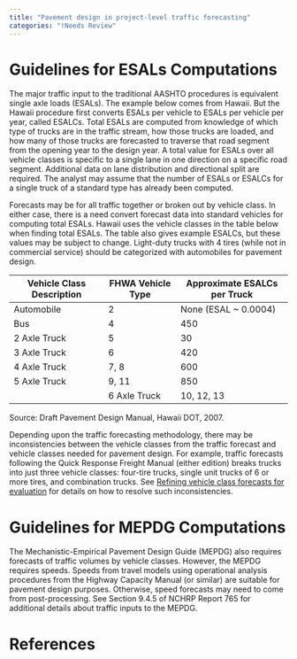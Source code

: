 ```yaml
---
title: "Pavement design in project-level traffic forecasting"
categories: "!Needs Review"
---
```


Guidelines for ESALs Computations
=================================

The major traffic input to the traditional AASHTO procedures is equivalent single axle loads (ESALs). The example below comes from Hawaii. But the Hawaii procedure first converts ESALs per vehicle to ESALs per vehicle per year, called ESALCs. Total ESALs are computed from knowledge of which type of trucks are in the traffic stream, how those trucks are loaded, and how many of those trucks are forecasted to traverse that road segment from the opening year to the design year. A total value for ESALs over all vehicle classes is specific to a single lane in one direction on a specific road segment. Additional data on lane distribution and directional split are required. The analyst may assume that the number of ESALs or ESALCs for a single truck of a standard type has already been computed.

Forecasts may be for all traffic together or broken out by vehicle class. In either case, there is a need convert forecast data into standard vehicles for computing total ESALs. Hawaii uses the vehicle classes in the table below when finding total ESALs. The table also gives example ESALCs, but these values may be subject to change. Light-duty trucks with 4 tires (while not in commercial service) should be categorized with automobiles for pavement design.

| Vehicle Class Description | FHWA Vehicle Type | Approximate ESALCs per Truck |
|---------------------------|-------------------|------------------------------|
| Automobile                | 2                 | None (ESAL \~ 0.0004)        |
| Bus                       | 4                 | 450                          |
| 2 Axle Truck              | 5                 | 30                           |
| 3 Axle Truck              | 6                 | 420                          |
| 4 Axle Truck              | 7, 8              | 600                          |
| 5 Axle Truck              | 9, 11             | 850                          |
| | 6 Axle Truck            | 10, 12, 13        | 950                          |

Source: Draft Pavement Design Manual, Hawaii DOT, 2007.

Depending upon the traffic forecasting methodology, there may be inconsistencies between the vehicle classes from the traffic forecast and vehicle classes needed for pavement design. For example, traffic forecasts following the Quick Response Freight Manual (either edition) breaks trucks into just three vehicle classes: four-tire trucks, single unit trucks of 6 or more tires, and combination trucks. See [Refining vehicle class forecasts for evaluation](Refining_vehicle_class_forecasts_for_evaluation_in_project-level_traffic_forecasting) for details on how to resolve such inconsistencies.

Guidelines for MEPDG Computations
=================================

The Mechanistic-Empirical Pavement Design Guide (MEPDG) also requires forecasts of traffic volumes by vehicle classes. However, the MEPDG requires speeds. Speeds from travel models using operational analysis procedures from the Highway Capacity Manual (or similar) are suitable for pavement design purposes. Otherwise, speed forecasts may need to come from post-processing. See Section 9.4.5 of NCHRP Report 765 for additional details about traffic inputs to the MEPDG.

References
==========

